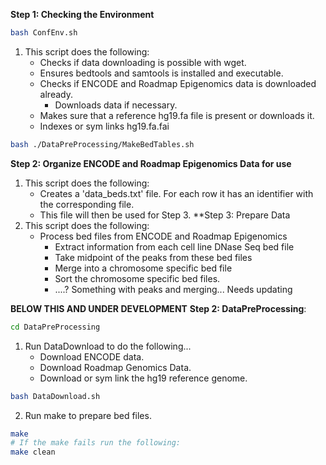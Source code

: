 **Step 1: Checking the Environment**
```bash
bash ConfEnv.sh
```
1. This script does the following:
   - Checks if data downloading is possible with wget.
   - Ensures bedtools and samtools is installed and executable.
   - Checks if ENCODE and Roadmap Epigenomics data is downloaded already.
     - Downloads data if necessary.
   - Makes sure that a reference hg19.fa file is present or downloads it.
   - Indexes or sym links hg19.fa.fai
```bash
bash ./DataPreProcessing/MakeBedTables.sh
```
**Step 2: Organize ENCODE and Roadmap Epigenomics Data for use**
1. This script does the following:
   - Creates a 'data_beds.txt' file. For each row it has an identifier with the corresponding file.
   - This file will then be used for Step 3.
**Step 3: Prepare Data
1. This script does the following:
   - Process bed files from ENCODE and Roadmap Epigenomics
     - Extract information from each cell line DNase Seq bed file
     - Take midpoint of the peaks from these bed files
     - Merge into a chromosome specific bed file
     - Sort the chromosome specific bed files.
     - ....? Something with peaks and merging... Needs updating


**BELOW THIS AND UNDER DEVELOPMENT**
**Step 2: DataPreProcessing**:
```bash
cd DataPreProcessing
```
1. Run DataDownload to do the following...
   - Download ENCODE data.
   - Download Roadmap Genomics Data.
   - Download or sym link the hg19 reference genome.
```bash
bash DataDownload.sh
```
2. Run make to prepare bed files.
```bash
make
# If the make fails run the following:
make clean
```